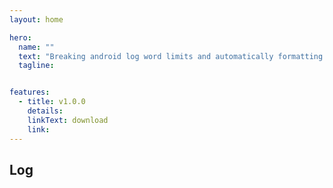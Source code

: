 ```yaml
---
layout: home

hero:
  name: ""
  text: "Breaking android log word limits and automatically formatting json."
  tagline: 


features:
  - title: v1.0.0
    details:
    linkText: download
    link: 
---
```

## Log <Badge type="tip" text="lib" />
